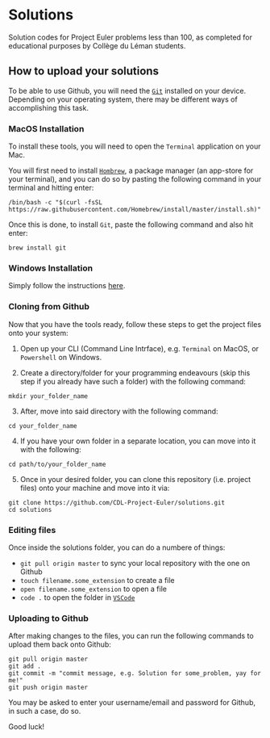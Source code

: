 # Solutions
Solution codes for Project Euler problems less than 100, as completed for educational purposes by Collège du Léman students.

## How to upload your solutions
To be able to use Github, you will need the [`Git`](https://git-scm.com/) installed on your device. Depending on your operating system, there may be different ways of accomplishing this task.

### MacOS Installation
To install these tools, you will need to open the `Terminal` application on your Mac.

You will first need to install [`Hombrew`](https://brew.sh/), a package manager (an app-store for your terminal), and you can do so by pasting the following command in your terminal and hitting enter:

```
/bin/bash -c "$(curl -fsSL https://raw.githubusercontent.com/Homebrew/install/master/install.sh)"
```

Once this is done, to install `Git`, paste the following command and also hit enter:

```
brew install git
```

### Windows Installation
Simply follow the instructions [here](https://git-scm.com/download/win).

### Cloning from Github
Now that you have the tools ready, follow these steps to get the project files onto your system:

1. Open up your CLI (Command Line Intrface), e.g. `Terminal` on MacOS, or `Powershell` on Windows.

2. Create a directory/folder for your programming endeavours (skip this step if you already have such a folder) with the following command:
```
mkdir your_folder_name
```

3. After, move into said directory with the following command:
```
cd your_folder_name
```

4. If you have your own folder in a separate location, you can move into it with the following:
```
cd path/to/your_folder_name
```

5. Once in your desired folder, you can clone this repository (i.e. project files) onto your machine and move into it via:
```
git clone https://github.com/CDL-Project-Euler/solutions.git
cd solutions
```

### Editing files
Once inside the solutions folder, you can do a numbere of things:
- `git pull origin master` to sync your local repository with the one on Github
- `touch filename.some_extension` to create a file
- `open filename.some_extension` to open a file
- `code .` to open the folder in [`VSCode`](https://code.visualstudio.com/)

### Uploading to Github
After making changes to the files, you can run the following commands to upload them back onto Github:

```
git pull origin master
git add .
git commit -m "commit message, e.g. Solution for some_problem, yay for me!"
git push origin master
```

You may be asked to enter your username/email and password for Github, in such a case, do so.

Good luck!

